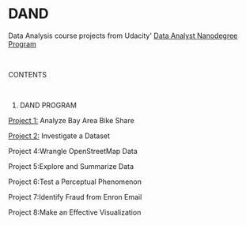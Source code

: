 # DAND
Data Analysis course projects from Udacity' [Data Analyst Nanodegree Program](https://www.udacity.com/course/data-analyst-nanodegree--nd002)

<br />

 CONTENTS <br />
 
 <br />

 1. DAND PROGRAM <br />

[Project 1:](https://github.com/DenisDPR/DAND/blob/master/Bay_Area_Bike_Share_Analysis.ipynb) Analyze Bay Area Bike Share <br />

[Project 2:](https://github.com/DenisDPR/DAND/blob/master/Titanic_Data_Analysis%5BConflict%5D.ipynb) Investigate a Dataset <br />

Project 4:Wrangle OpenStreetMap Data  <br />

Project 5:Explore and Summarize Data <br />

Project 6:Test a Perceptual Phenomenon  <br />

Project 7:Identify Fraud from Enron Email  <br />

Project 8:Make an Effective Visualization <br />
<br />

 
